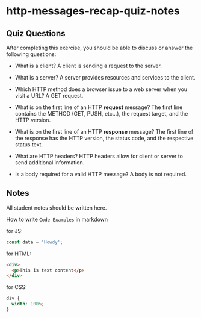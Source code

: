 # http-messages-recap-quiz-notes

## Quiz Questions

After completing this exercise, you should be able to discuss or answer the following questions:

- What is a client?
  A client is sending a request to the server.

- What is a server?
  A server provides resources and services to the client.

- Which HTTP method does a browser issue to a web server when you visit a URL?
  A GET request.

- What is on the first line of an HTTP **request** message?
  The first line contains the METHOD (GET, PUSH, etc...), the request target, and the HTTP version.

- What is on the first line of an HTTP **response** message?
  The first line of the response has the HTTP version, the status code, and the respective status text.
- What are HTTP headers?
  HTTP headers allow for client or server to send additional information.
- Is a body required for a valid HTTP message?
  A body is not required.

## Notes

All student notes should be written here.

How to write `Code Examples` in markdown

for JS:

```javascript
const data = 'Howdy';
```

for HTML:

```html
<div>
  <p>This is text content</p>
</div>
```

for CSS:

```css
div {
  width: 100%;
}
```
